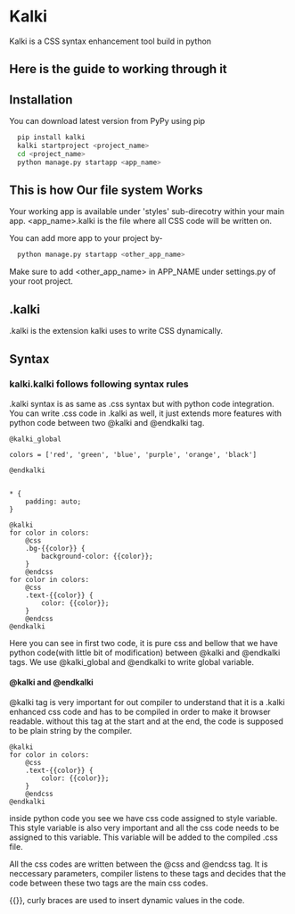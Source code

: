 
# Kalki

Kalki is a CSS syntax enhancement tool build in python


## Here is the guide to working through it




## Installation

You can download latest version from PyPy using pip

```bash
  pip install kalki
  kalki startproject <project_name>
  cd <project_name>
  python manage.py startapp <app_name>
```
    
## This is how Our file system Works

Your working app is available under 'styles' sub-direcotry within your main app. <app_name>.kalki is the file where all CSS code will be written on.

You can add more app to your project by-
```bash
  python manage.py startapp <other_app_name>
```
Make sure to add <other_app_name> in APP_NAME under settings.py of your root project.

## .kalki

.kalki is the extension kalki uses to write CSS dynamically.

## Syntax
### kalki.kalki follows following syntax rules
.kalki syntax is as same as .css syntax but with python code integration. You can write .css code in .kalki as well, it just extends more features with python code between two @kalki and @endkalki tag.

```python/css
@kalki_global

colors = ['red', 'green', 'blue', 'purple', 'orange', 'black']

@endkalki


* {
    padding: auto;
}

@kalki
for color in colors:
    @css
    .bg-{{color}} {
        background-color: {{color}};
    }
    @endcss
for color in colors:
    @css
    .text-{{color}} {
        color: {{color}};
    }
    @endcss
@endkalki
```
Here you can see in first two code, it is pure css and bellow that we have python code(with little bit of modification) between @kalki and @endkalki tags. We use @kalki_global and @endkalki to write global variable.

#### @kalki and @endkalki
@kalki tag is very important for out compiler to understand that it is a .kalki enhanced css code and has to be compiled in order to make it browser readable. without this tag at the start and at the end, the code is supposed to be plain string by the compiler.

```python/css
@kalki
for color in colors:
    @css
    .text-{{color}} {
        color: {{color}};
    }
    @endcss
@endkalki
```

inside python code you see we have css code assigned to style variable. This style variable is also very important and all the css code needs to be assigned to this variable. This variable will be added to the compiled .css file.

All the css codes are written between the @css and @endcss tag. It is neccessary parameters, compiler listens to these tags and decides that the code between these two tags are the main css codes.

{{}}, curly braces are used to insert dynamic values in the code.

